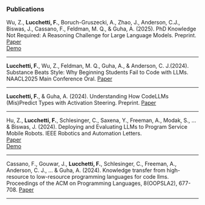 ### Publications

<div class="button-container" id="phd-knowledge">
    <span class="text">
        Wu, Z., <strong class="bold-text">Lucchetti, F.</strong>, Boruch-Gruszecki, A., Zhao, J., Anderson, C.J., Biswas, J., Cassano, F.,  Feldman, M. Q., & Guha, A. (2025).
        <span class="blue-text">
        PhD Knowledge Not Required: A Reasoning Challenge for Large Language Models.
        </span>
        Preprint.
    </span>
    <div class="button-stack">
    <a href="https://arxiv.org/abs/2502.01584" target="_blank" class="custom-button">
        Paper
    </a>
    <div class="smaller-break"></div>
    <a href="https://huggingface.co/spaces/nuprl/reasoning-weekly" target="_blank" class="custom-button">
        Demo
    </a>
    </div>
</div>
<div class="small-break"></div>

---

<div class="button-container" id="substance-beats-style">
    <span class="text">
        <strong class="bold-text">Lucchetti, F.</strong>, Wu, Z., Feldman, M. Q., Guha, A., & Anderson, C. J.(2024).
        <span class="blue-text">
        Substance Beats Style: Why Beginning Students Fail to Code with LLMs.
        </span>
        NAACL2025 Main Conference Oral.
    </span>
    <a href="https://arxiv.org/abs/2410.19792" target="_blank" class="custom-button">
        Paper
    </a>
</div>
<div class="small-break"></div>

---

<div class="button-container">
    <span class="text">
        <strong class="bold-text">Lucchetti, F.</strong>, & Guha, A. (2024). 
        <span class="blue-text">
        Understanding How CodeLLMs (Mis)Predict Types with Activation Steering.
        </span>
        Preprint.
    </span>
    <a href="https://arxiv.org/abs/2404.01903" target="_blank" class="custom-button">
        Paper
    </a>
</div>
<div class="small-break"></div>

---

<div class="button-container">
    <span class="text">
        Hu, Z., <strong class="bold-text">Lucchetti, F.</strong>, Schlesinger, C., Saxena, Y., Freeman, A., Modak, S., ... & Biswas, J. (2024). 
        <span class="blue-text">
        Deploying and Evaluating LLMs to Program Service Mobile Robots.
        </span>
        IEEE Robotics and Automation Letters.
    </span>
    <div class="button-stack">
        <a href="https://ieeexplore.ieee.org/abstract/document/10416558" target="_blank" class="custom-button">
            Paper
        </a>
        <div class="smaller-break"></div>
        <a href="https://amrl.cs.utexas.edu/codebotler/" target="_blank" class="custom-button">
            Demo
        </a>
    </div>
</div>
<div class="small-break"></div>

---

<div class="button-container">
    <span class="text">
        Cassano, F., Gouwar, J., <strong class="bold-text">Lucchetti, F.</strong>, Schlesinger, C., Freeman, A., Anderson, C. J., ... & Guha, A. (2024). 
        <span class="blue-text">
        Knowledge transfer from high-resource to low-resource programming languages for code llms.
        </span>
        Proceedings of the ACM on Programming Languages, 8(OOPSLA2), 677-708.
    </span>
    <a href="https://dl.acm.org/doi/10.1145/3689735" target="_blank" class="custom-button">
        Paper
    </a>
</div>
<div class="small-break"></div>

---